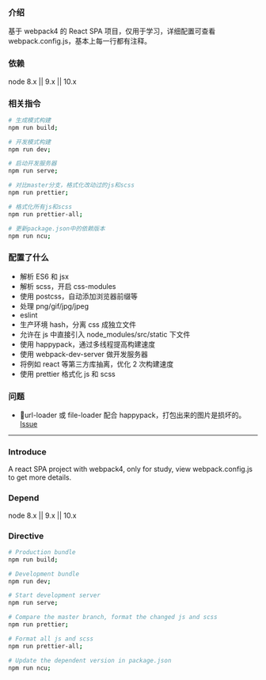 ### 介绍

基于 webpack4 的 React SPA 项目，仅用于学习，详细配置可查看 webpack.config.js，基本上每一行都有注释。

### 依赖

node 8.x || 9.x || 10.x

### 相关指令

```bash
# 生成模式构建
npm run build;

# 开发模式构建
npm run dev;

# 启动开发服务器
npm run serve;

# 对比master分支，格式化改动过的js和scss
npm run prettier;

# 格式化所有js和scss
npm run prettier-all;

# 更新package.json中的依赖版本
npm run ncu;
```

### 配置了什么

- 解析 ES6 和 jsx
- 解析 scss，开启 css-modules
- 使用 postcss，自动添加浏览器前缀等
- 处理 png/gif/jpg/jpeg
- eslint
- 生产环境 hash，分离 css 成独立文件
- 允许在 js 中直接引入 node_modules/src/static 下文件
- 使用 happypack，通过多线程提高构建速度
- 使用 webpack-dev-server 做开发服务器
- 将例如 react 等第三方库抽离，优化 2 次构建速度
- 使用 prettier 格式化 js 和 scss

### 问题

- url-loader 或 file-loader 配合 happypack，打包出来的图片是损坏的。[Issue](https://github.com/amireh/happypack/issues/233)

---

### Introduce

A react SPA project with webpack4, only for study, view webpack.config.js to get more details.

### Depend

node 8.x || 9.x || 10.x

### Directive

```bash
# Production bundle
npm run build;

# Development bundle
npm run dev;

# Start development server
npm run serve;

# Compare the master branch, format the changed js and scss
npm run prettier;

# Format all js and scss
npm run prettier-all;

# Update the dependent version in package.json
npm run ncu;
```
